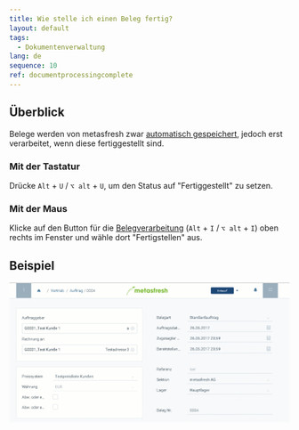 ```yaml
---
title: Wie stelle ich einen Beleg fertig?
layout: default
tags:
  - Dokumentenverwaltung
lang: de
sequence: 10
ref: documentprocessingcomplete
---
```


## Überblick
Belege werden von metasfresh zwar [automatisch gespeichert](Speicheranzeige), jedoch erst verarbeitet, wenn diese fertiggestellt sind.

### Mit der Tastatur
Drücke `Alt` + `U` / `⌥ alt` + `U`, um den Status auf "Fertiggestellt" zu setzen.

### Mit der Maus
Klicke auf den Button für die [Belegverarbeitung](AktionStarten#belegverarbeitung) (`Alt` + `I` / `⌥ alt` + `I`) oben rechts im Fenster und wähle dort "Fertigstellen" aus.

## Beispiel
![](assets/belegfertig.gif)
